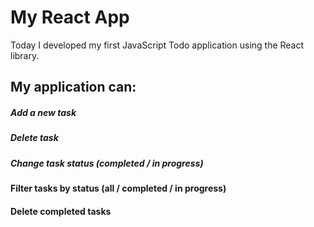# My React App
Today I developed my first JavaScript Todo application using the React library.
## My application can:

##### Add a new task
##### Delete task
##### Change task status (completed / in progress)
#### Filter tasks by status (all / completed / in progress)
#### Delete completed tasks
